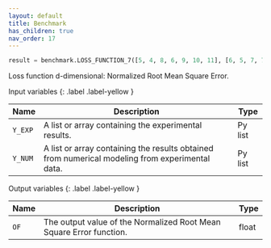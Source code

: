 ```yaml
---
layout: default
title: Benchmark
has_children: true
nav_order: 17
---
```


<!--Don't delete this script-->
<script src="https://polyfill.io/v3/polyfill.min.js?features=es6"></script>
<script id="MathJax-script" async src="https://cdn.jsdelivr.net/npm/mathjax@3/es5/tex-mml-chtml.js"></script>
<!--Don't delete this script-->

```python
result = benchmark.LOSS_FUNCTION_7([5, 4, 8, 6, 9, 10, 11], [6, 5, 7, 7, 9, 9, 12])
```

<p align="justify">
Loss function d-dimensional: Normalized Root Mean Square Error.
</p>

Input variables
{: .label .label-yellow }

<table style="width:100%">
    <thead>
      <tr>
        <th>Name</th>
        <th>Description</th>
        <th>Type</th>
      </tr>
    </thead>
    <tr>
        <td><code>Y_EXP</code></td>
        <td>A list or array containing the experimental results.</td>
        <td>Py list</td>
    </tr>
    <tr>
        <td><code>Y_NUM</code></td>
        <td>A list or array containing the results obtained from numerical modeling from experimental data.</td>
        <td>Py list</td>
    </tr>
</table>

Output variables
{: .label .label-yellow }

<table style="width:100%">
    <thead>
      <tr>
        <th>Name</th>
        <th>Description</th>
        <th>Type</th>
      </tr>
    </thead>
    <tr>
        <td><code>OF</code></td>
        <td>The output value of the Normalized Root Mean Square Error function.</td>
        <td>float</td>
    </tr>
</table>
